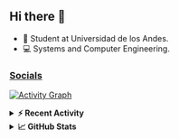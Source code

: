 ## Hi there 👋

<!--
**Daniel-VergaraM/Daniel-VergaraM** is a ✨ _special_ ✨ repository because its `README.md` (this file) appears on your GitHub profile.-->

- 🌱 Student at Universidad de los Andes.
- 💻 Systems and Computer Engineering.


<h3><a href="https://dvergaram.is-a.dev/links" target="_blank">Socials</a></h3>
  


[![Activity Graph](https://github-readme-activity-graph.vercel.app/graph?username=daniel-vergaram&theme=github-dark-dimmed&custom_title=Daniel%27s%20Activity%20Graph&hide_border=true)](https://github.com/ashutosh00710/github-readme-activity-graph)

<!--START_SECTION:activity-->

<!--END_SECTION:activity-->

<details> <summary> <b>⚡ Recent Activity</b> </summary>
  
<!--START_SECTION:waka-->
![Code Time](http://img.shields.io/badge/Code%20Time-438%20hrs%2023%20mins-blue)

![Lines of code](https://img.shields.io/badge/From%20Hello%20World%20I%27ve%20Written-608.5%20thousand%20lines%20of%20code-blue)

**🐱 My GitHub Data** 

> 📦 ? Used in GitHub's Storage 
 > 
> 🏆 151 Contributions in the Year 2025
 > 
> 💼 Opted to Hire
 > 
> 📜 13 Public Repositories 
 > 
> 🔑 0 Private Repositories 
 > 
**I'm an Early 🐤** 

```text
🌞 Morning                204 commits         █████░░░░░░░░░░░░░░░░░░░░   18.87 % 
🌆 Daytime                353 commits         ████████░░░░░░░░░░░░░░░░░   32.65 % 
🌃 Evening                382 commits         █████████░░░░░░░░░░░░░░░░   35.34 % 
🌙 Night                  142 commits         ███░░░░░░░░░░░░░░░░░░░░░░   13.14 % 
```


📊 **This Week I Spent My Time On** 

```text
🕑︎ Time Zone: America/Bogota

💬 Programming Languages: 
Python                   4 hrs 28 mins       ███████████░░░░░░░░░░░░░░   42.75 % 
CSV                      3 hrs 30 mins       ████████░░░░░░░░░░░░░░░░░   33.61 % 
Text                     1 hr 3 mins         ███░░░░░░░░░░░░░░░░░░░░░░   10.10 % 
Bash                     43 mins             ██░░░░░░░░░░░░░░░░░░░░░░░   06.90 % 
Markdown                 37 mins             █░░░░░░░░░░░░░░░░░░░░░░░░   05.93 % 

🐱‍💻 Projects: 
scripts                  10 hrs 13 mins      ████████████████████████░   97.70 % 
monitoring               14 mins             █░░░░░░░░░░░░░░░░░░░░░░░░   02.30 % 
```


 Last Updated on 22/08/2025 02:07:48 UTC
<!--END_SECTION:waka-->

</details>

<details> <summary> <b>📈 GitHub Stats</b> </summary>
<!--START_SECTION:simplewaka-->

```txt
From: 10 June 2024 - To: 21 August 2025

Total Time: 438 hrs 23 mins

Java                148 hrs 37 mins 🟩🟩🟩🟩🟩🟩🟩🟩🟨⬜⬜⬜⬜⬜⬜⬜⬜⬜⬜⬜⬜⬜⬜⬜⬜   33.90 %
TypeScript          100 hrs 17 mins 🟩🟩🟩🟩🟩🟨⬜⬜⬜⬜⬜⬜⬜⬜⬜⬜⬜⬜⬜⬜⬜⬜⬜⬜⬜   22.88 %
JavaScript          67 hrs 50 mins  🟩🟩🟩🟩⬜⬜⬜⬜⬜⬜⬜⬜⬜⬜⬜⬜⬜⬜⬜⬜⬜⬜⬜⬜⬜   15.47 %
Bash                19 hrs 55 mins  🟩⬜⬜⬜⬜⬜⬜⬜⬜⬜⬜⬜⬜⬜⬜⬜⬜⬜⬜⬜⬜⬜⬜⬜⬜   04.54 %
HTML                17 hrs 6 mins   🟩⬜⬜⬜⬜⬜⬜⬜⬜⬜⬜⬜⬜⬜⬜⬜⬜⬜⬜⬜⬜⬜⬜⬜⬜   03.90 %
```

<!--END_SECTION:simplewaka-->
</details>
